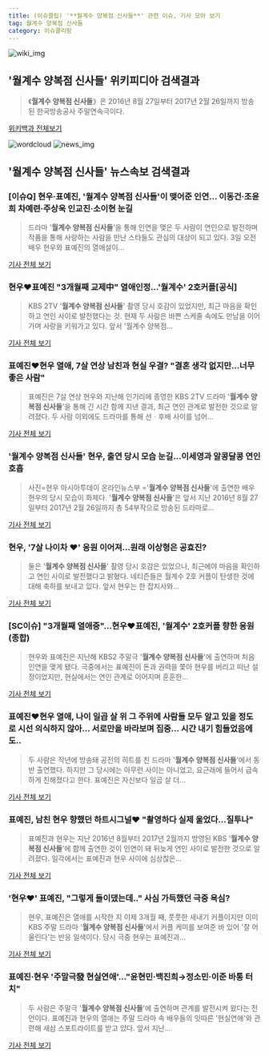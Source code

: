 ```yaml
---
title: (이슈클립) '**월계수 양복점 신사들**' 관련 이슈, 기사 모아 보기
tag: 월계수 양복점 신사들
category: 이슈클리핑
---
```

![wiki_img](https://user-images.githubusercontent.com/42597476/44503234-41136a80-a6d0-11e8-9071-6fc6418eafe4.png)
## **'**월계수 양복점 신사들**'** 위키피디아 검색결과
>《**월계수 양복점 신사들**》은 2016년 8월 27일부터 2017년 2월 26일까지 방송된 한국방송공사 주말연속극이다.

<a href="https://ko.wikipedia.org/wiki/월계수 양복점 신사들" target="_blank">위키백과 전체보기</a>

![wordcloud](https://s3.ap-northeast-2.amazonaws.com/lyrics101-wordcloud/2018-09-03-1535955675.png)
![news_img](https://user-images.githubusercontent.com/42597476/44507050-1206f400-a6e4-11e8-8d98-7ffbfebb353f.png)
## **'**월계수 양복점 신사들**'** 뉴스속보 검색결과
### [이슈Q] 현우·표예진, '**월계수 양복점 신사들**'이 맺어준 인연… 이동건·조윤희 차예련·주상욱 인교진·소이현 눈길

>드라마 '**월계수 양복점 신사들**'을 통해 인연을 맺은 두 사람이 연인으로 발전하며 작품을 통해 사랑하는 사람을 만난 스타들도 관심의 대상이 되고 있다. 3일 오전 배우 현우와 표예진의 열애설이...

<a href="http://www.sportsq.co.kr/news/articleView.html?idxno=301209" target="_blank">기사 전체 보기</a>

### 현우♥표예진 "3개월째 교제中" 열애인정…'월계수' 2호커플[공식]

>KBS 2TV '**월계수 양복점 신사들**' 촬영 당시 호감이 있었지만, 최근 마음을 확인하고 연인 사이로 발전했다는 것. 현재 두 사람은 바쁜 스케줄 속에도 만남을 이어가며 사랑을 키워가고 있다. 앞서 '월계수 양복점...

<a href="http://isplus.live.joins.com/news/article/aid.asp?aid=22527932" target="_blank">기사 전체 보기</a>

### 표예진♥현우 열애, 7살 연상 남친과 현실 우결? "결혼 생각 없지만…너무 좋은 사람"

>표예진은 7살 연상 현우와 지난해 인기리에 종영한 KBS 2TV 드라마 '**월계수 양복점 신사들**'을 통해 긴 시간 함께 지낸 결과, 최근 연인 관계로 발전한 것으로 알려졌다. 두 사람 이외에도 드라마를 통해 선ㆍ후배 사이를 넘어...

<a href="http://www.jemin.com/news/articleView.html?idxno=536458" target="_blank">기사 전체 보기</a>

### '**월계수 양복점 신사들**' 현우, 출연 당시 모습 눈길…이세영과 알콩달콩 연인 호흡

>사진=현우 아시아투데이 온라인뉴스부 ='**월계수 양복점 신사들**'에 출연한 배우 현우의 당시 모습이 화제다. '**월계수 양복점 신사들**'은 앞서 지난 2016년 8월 27일부터 2017년 2월 26일까지 총 54부작으로 방송된 드라마로...

<a href="http://www.asiatoday.co.kr/view.php?key=20180903000931467" target="_blank">기사 전체 보기</a>

### 현우, '7살 나이차 ♥' 응원 이어져...원래 이상형은 공효진?

>둘은 '**월계수 양복점 신사들**' 촬영 당시 호감은 있었으나, 최근에야 마음을 확인하고 연인 사이로 발전했다고 밝혔다. 네티즌들은 월계수 2호 커플이 탄생한 것에 대해 축하를 보내고 있다. 앞서 현우는 한 잡지사와...

<a href="http://www.kpinews.co.kr/news/articleView.html?idxno=80458" target="_blank">기사 전체 보기</a>

### [SC이슈] "3개월째 열애중"…현우♥표예진, '월계수' 2호커플 향한 응원(종합)

>현우와 표예진은 지난해 KBS2 주말극 '**월계수 양복점 신사들**'에 출연하며 처음 인연을 맺게 됐다. 극중에서는 표예진이 돈과 권력을 쫓아 현우를 버리고 떠난 설정이었지만, 현실에서는 연인 관계로 이어지며 훈훈한...

<a href="http://sports.chosun.com/news/ntype.htm?id=201809040100021300001529&servicedate=20180903" target="_blank">기사 전체 보기</a>

### 표예진♥현우 열애, 나이 일곱 살 위 그 주위에 사람들 모두 알고 있을 정도로 시선 의식하지 않아... 서로만을 바라보며 집중... 시간 내기 힘들었음에도..

>두 사람은 작년에 방송돼 공전의 히트를 친 드라마 '**월계수 양복점 신사들**'에서 동반 출연했다. 하지만 그 당시에는 아무런 사이는 아니었고, 요근래에 들어서 급속하게 친해졌다고 한다. 표예진은 자신보다 일곱 살 더...

<a href="http://www.daejeontoday.com/news/articleView.html?idxno=511403" target="_blank">기사 전체 보기</a>

### 표예진, 남친 현우 향했던 하트시그널♥ "촬영하다 실제 울었다…질투나"

>표예진과 현우는 지난 2016년 8월부터 2017년 2월까지 방영된 KBS '**월계수 양복점 신사들**'에 함께 출연한 것이 인연이 돼 뒤늦게 연인 사이로 발전한 것으로 알려졌다. 일각에서는 표예진과 현우 사이에 심상찮은...

<a href="http://www.honam.co.kr/read.php3?aid=1535945876564175215" target="_blank">기사 전체 보기</a>

### '현우♥' 표예진, "그렇게 들이댔는데.." 사심 가득했던 극중 욕심?

>현우, 표예진은 열애를 시작한 지 이제 3개월 째, 풋풋한 새내기 커플이지만 이미 KBS 주말 드라마 '**월계수 양복점 신사들**'에서 커플 케미를 보여준 바 있어 '잘 어울린다'는 반응 일색이다. 당시 극중 현우는 표예진과...

<a href="http://www.nbnnews.co.kr/news/articleView.html?idxno=173134" target="_blank">기사 전체 보기</a>

### 표예진·현우 '주말극發 현실연애'…"윤현민·백진희→정소민·이준 바통 터치"

>두 사람은 주말극 '**월계수 양복점 신사들**'에 출연하며 관계를 발전시켜 왔다는 전언이다. 표예진과 현우의 열애는 주말 드라마 속 배우들의 잇따른 '현실연애'와 관련해 새삼 스포트라이트를 받고 있다. 앞서 지난...

<a href="http://www.dailian.co.kr/news/view/736897/?sc=naver" target="_blank">기사 전체 보기</a>


